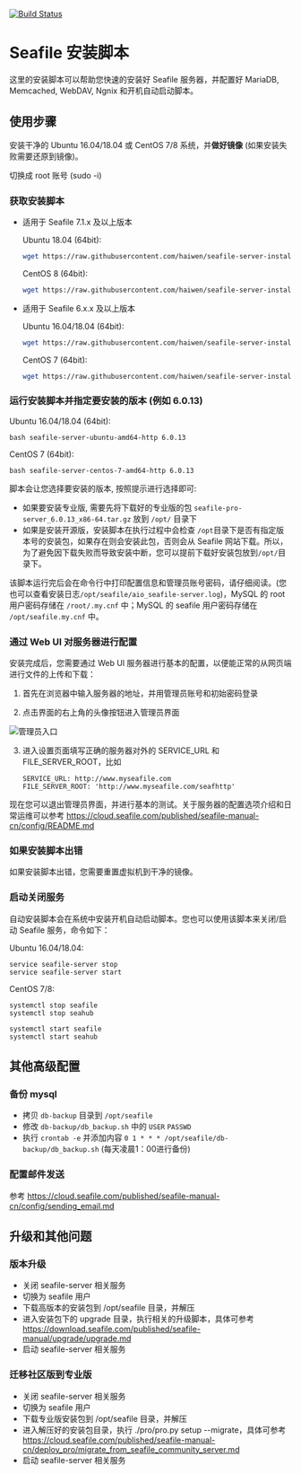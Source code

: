[![Build Status](https://travis-ci.org/haiwen/seafile-server-installer-cn.svg?branch=master)](https://travis-ci.org/haiwen/seafile-server-installer-cn)

# Seafile 安装脚本

这里的安装脚本可以帮助您快速的安装好 Seafile 服务器，并配置好 MariaDB, Memcached, WebDAV, Ngnix 和开机自动启动脚本。

## 使用步骤

安装干净的 Ubuntu 16.04/18.04 或 CentOS 7/8 系统，并**做好镜像** (如果安装失败需要还原到镜像)。

切换成 root 账号 (sudo -i)

### 获取安装脚本

- 适用于 Seafile 7.1.x 及以上版本

    Ubuntu 18.04 (64bit):
    ```sh
    wget https://raw.githubusercontent.com/haiwen/seafile-server-installer-cn/master/seafile-server-7.1-ubuntu-amd64-http
    ```

    CentOS 8 (64bit):
    ```sh
    wget https://raw.githubusercontent.com/haiwen/seafile-server-installer-cn/master/seafile-server-7.1-centos-amd64-http
    ```

- 适用于 Seafile 6.x.x 及以上版本

    Ubuntu 16.04/18.04 (64bit):
    ```sh
    wget https://raw.githubusercontent.com/haiwen/seafile-server-installer-cn/master/seafile-server-ubuntu-amd64-http
    ```

    CentOS 7 (64bit):
    ```sh
    wget https://raw.githubusercontent.com/haiwen/seafile-server-installer-cn/master/seafile-server-centos-7-amd64-http
    ```

### 运行安装脚本并指定要安装的版本 (例如 6.0.13)

Ubuntu 16.04/18.04 (64bit):
```
bash seafile-server-ubuntu-amd64-http 6.0.13
```

CentOS 7 (64bit):
```
bash seafile-server-centos-7-amd64-http 6.0.13
```

脚本会让您选择要安装的版本, 按照提示进行选择即可:

* 如果要安装专业版, 需要先将下载好的专业版的包 `seafile-pro-server_6.0.13_x86-64.tar.gz` 放到 `/opt/` 目录下
* 如果是安装开源版，安装脚本在执行过程中会检查 `/opt`目录下是否有指定版本号的安装包，如果存在则会安装此包，否则会从 Seafile 网站下载。所以，为了避免因下载失败而导致安装中断，您可以提前下载好安装包放到`/opt/`目录下。

该脚本运行完后会在命令行中打印配置信息和管理员账号密码，请仔细阅读。(您也可以查看安装日志`/opt/seafile/aio_seafile-server.log`)，MySQL 的 root 用户密码存储在 `/root/.my.cnf` 中；MySQL 的 seafile 用户密码存储在 `/opt/seafile.my.cnf` 中。

### 通过 Web UI 对服务器进行配置

安装完成后，您需要通过 Web UI 服务器进行基本的配置，以便能正常的从网页端进行文件的上传和下载：

1. 首先在浏览器中输入服务器的地址，并用管理员账号和初始密码登录

2. 点击界面的右上角的头像按钮进入管理员界面

  ![管理员入口](http://manual-cn.seafile.com/images/system-admin-entrance.png)

3. 进入设置页面填写正确的服务器对外的 SERVICE_URL 和 FILE_SERVER_ROOT，比如

    ```
    SERVICE_URL: http://www.myseafile.com
    FILE_SERVER_ROOT: 'http://www.myseafile.com/seafhttp'
    ```

现在您可以退出管理员界面，并进行基本的测试。关于服务器的配置选项介绍和日常运维可以参考 https://cloud.seafile.com/published/seafile-manual-cn/config/README.md

### 如果安装脚本出错

如果安装脚本出错，您需要重置虚拟机到干净的镜像。

### 启动关闭服务

自动安装脚本会在系统中安装开机自动启动脚本。您也可以使用该脚本来关闭/启动 Seafile 服务，命令如下：

Ubuntu 16.04/18.04:
```
service seafile-server stop
service seafile-server start
```

CentOS 7/8:
```
systemctl stop seafile
systemctl stop seahub

systemctl start seafile
systemctl start seahub
```

## 其他高级配置

### 备份 mysql

* 拷贝 `db-backup` 目录到 `/opt/seafile`
* 修改 `db-backup/db_backup.sh` 中的 `USER` `PASSWD`
* 执行 `crontab -e` 并添加内容 `0 1 * * * /opt/seafile/db-backup/db_backup.sh` (每天凌晨1：00进行备份)

### 配置邮件发送

参考 https://cloud.seafile.com/published/seafile-manual-cn/config/sending_email.md

## 升级和其他问题

### 版本升级

* 关闭 seafile-server 相关服务
* 切换为 seafile 用户
* 下载高版本的安装包到 /opt/seafile 目录，并解压
* 进入安装包下的 upgrade 目录，执行相关的升级脚本，具体可参考 https://download.seafile.com/published/seafile-manual/upgrade/upgrade.md
* 启动 seafile-server 相关服务

### 迁移社区版到专业版

* 关闭 seafile-server 相关服务
* 切换为 seafile 用户
* 下载专业版安装包到 /opt/seafile 目录，并解压
* 进入解压好的安装包目录，执行 ./pro/pro.py setup --migrate，具体可参考 https://cloud.seafile.com/published/seafile-manual-cn/deploy_pro/migrate_from_seafile_community_server.md
* 启动 seafile-server 相关服务
